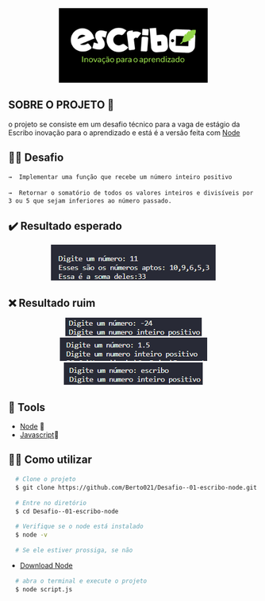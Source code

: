 <div align="center">
  <img src="/assets/escribo-img.png" alt="Banner-project" />
</div>

## SOBRE O PROJETO 🚀

o projeto se consiste em um desafio técnico para a vaga de estágio da Escribo inovação para o aprendizado e está é a versão feita com [Node](https://nodejs.org)

## 👨‍🏭 Desafio

    →  Implementar uma função que recebe um número inteiro positivo

    →  Retornar o somatório de todos os valores inteiros e divisíveis por 3 ou 5 que sejam inferiores ao número passado.

## ✔️ Resultado esperado

<div align="center">
  <img src="/assets/teste-certo.png" alt="Banner-project" />
</div>

## ❌ Resultado ruim

<div align="center">
  <img src="/assets/teste-ruim01.png" alt="Banner-project" />
  <img src="/assets/teste-ruim02.png" alt="Banner-project" />
  <img src="/assets/teste-ruim03.png" alt="Banner-project" />
  
</div>

## 🔧 Tools

- [Node](https://nodejs.org) 💚
- [Javascript](https://www.javascript.com/)💛

## 👨‍💻 Como utilizar

```bash
  # Clone o projeto
  $ git clone https://github.com/Berto021/Desafio--01-escribo-node.git
```

```bash
  # Entre no diretório
  $ cd Desafio--01-escribo-node
```

```bash
  # Verifique se o node está instalado
  $ node -v
```

```bash
  # Se ele estiver prossiga, se não
```

- [Download Node](https://nodejs.org/en/download)

```bash
  # abra o terminal e execute o projeto
  $ node script.js
```
